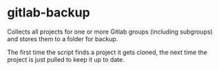 # gitlab-backup

Collects all projects for one or more Gitlab groups (including subgroups) and stores them to a folder for backup.

The first time the script finds a project it gets cloned, the next time the project is just pulled to keep it up to date. 
